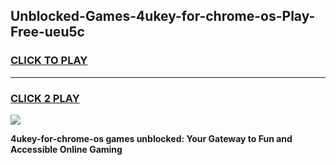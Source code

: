 
## Unblocked-Games-4ukey-for-chrome-os-Play-Free-ueu5c
<h3>
<a href="https://premium76.site?title=4ukey-for-chrome-os&ref=10A">CLICK TO PLAY</a></h3>
<hr>

<h3>
<a href="https://premium76.site?title=4ukey-for-chrome-os&ref=10A">CLICK 2 PLAY</a>
  
</h3>

<a href="https://premium76.site?title=4ukey-for-chrome-os&ref=10A"><img src="https://clearcache.store/games.png"></a>


**4ukey-for-chrome-os games unblocked: Your Gateway to Fun and Accessible Online Gaming**
